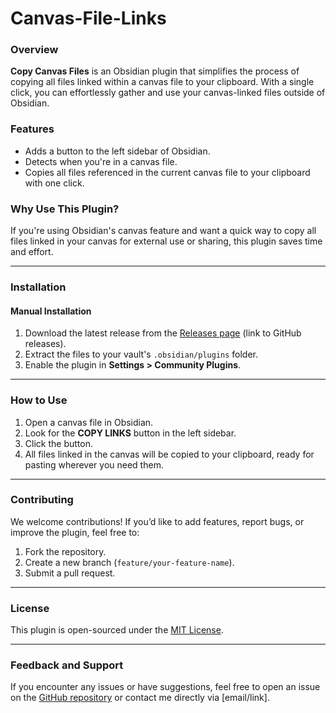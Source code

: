 # Canvas-File-Links

### Overview
**Copy Canvas Files** is an Obsidian plugin that simplifies the process of copying all files linked within a canvas file to your clipboard. With a single click, you can effortlessly gather and use your canvas-linked files outside of Obsidian.

### Features
- Adds a button to the left sidebar of Obsidian.
- Detects when you're in a canvas file.
- Copies all files referenced in the current canvas file to your clipboard with one click.

### Why Use This Plugin?
If you're using Obsidian's canvas feature and want a quick way to copy all files linked in your canvas for external use or sharing, this plugin saves time and effort.

---

### Installation

#### Manual Installation
1. Download the latest release from the [Releases page](#) (link to GitHub releases).
2. Extract the files to your vault's `.obsidian/plugins` folder.
3. Enable the plugin in **Settings > Community Plugins**.

---

### How to Use
1. Open a canvas file in Obsidian.
2. Look for the **COPY LINKS** button in the left sidebar.
3. Click the button.
4. All files linked in the canvas will be copied to your clipboard, ready for pasting wherever you need them.

---

### Contributing
We welcome contributions! If you’d like to add features, report bugs, or improve the plugin, feel free to:
1. Fork the repository.
2. Create a new branch (`feature/your-feature-name`).
3. Submit a pull request.

---

### License
This plugin is open-sourced under the [MIT License](LICENSE).

---

### Feedback and Support
If you encounter any issues or have suggestions, feel free to open an issue on the [GitHub repository](#) or contact me directly via [email/link]. 
